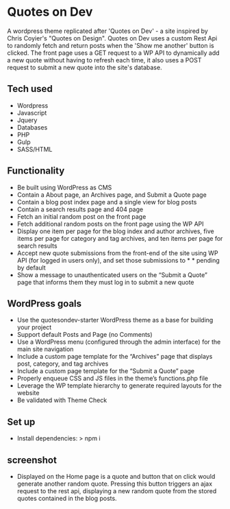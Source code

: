# Quotes on Dev 

A wordpress theme replicated after 'Quotes on Dev' - a site inspired by Chris Coyier's "Quotes on Design".
Quotes on Dev uses a custom Rest Api to randomly fetch and return posts when the 'Show me another' button
is clicked. The front page uses a GET request to a WP API to dynamically add a new quote without having 
to refresh each time, it also uses a POST request to submit a new quote into the site's database.

## Tech used

* Wordpress
* Javascript
* Jquery
* Databases
* PHP
* Gulp
* SASS/HTML

## Functionality

* Be built using WordPress as CMS
* Contain a About page, an Archives page, and Submit a Quote page
* Contain a blog post index page and a single view for blog posts
* Contain a search results page and 404 page
* Fetch an initial random post on the front page
* Fetch additional random posts on the front page using the WP API
* Display one item per page for the blog index and author archives, 
  five items per page for category and tag archives, and ten items per page for search results
* Accept new quote submissions from the front-end of the site using WP API (for logged in users only), 
  and set those submissions to * *   pending by default
* Show a message to unauthenticated users on the “Submit a Quote” page that informs them they must log in to submit a new quote

## WordPress goals

* Use the quotesondev-starter WordPress theme as a base for building your project
* Support default Posts and Page (no Comments)
* Use a WordPress menu (configured through the admin interface) for the main site navigation
* Include a custom page template for the “Archives” page that displays post, category, and tag archives
* Include a custom page template for the “Submit a Quote” page
* Properly enqueue CSS and JS files in the theme’s functions.php file
* Leverage the WP template hierarchy to generate required layouts for the website
* Be validated with Theme Check

## Set up

* Install dependencies: > npm i

## screenshot

* Displayed on the Home page is a quote and button that on click would generate another random quote. Pressing this button triggers an    ajax request to the rest api, displaying a new random quote from the stored quotes contained in the blog posts.






